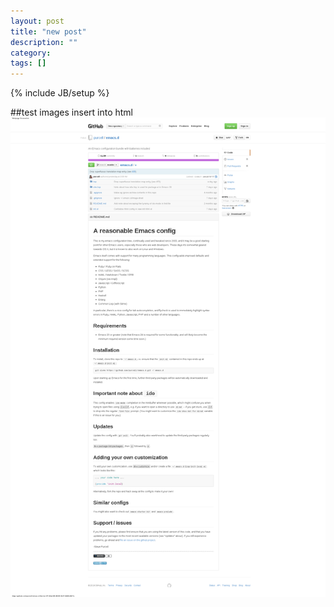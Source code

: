```yaml
---
layout: post
title: "new post"
description: ""
category: 
tags: []
---
```

{% include JB/setup %}

##test images insert into html
<img src='img/purcell_emacs.png' />
